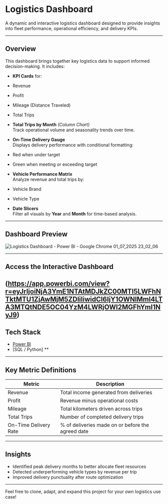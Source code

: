 #  Logistics Dashboard

A dynamic and interactive logistics dashboard designed to provide insights into fleet performance, operational efficiency, and delivery KPIs.

---

##  Overview

This dashboard brings together key logistics data to support informed decision-making. It includes:

-  **KPI Cards** for:
  - Revenue
  - Profit
  - Mileage (Distance Traveled)
  - Total Trips

-  **Total Trips by Month** *(Column Chart)*  
  Track operational volume and seasonality trends over time.

-  **On-Time Delivery Gauge**  
  Displays delivery performance with conditional formatting:
  -  Red when under target
  -  Green when meeting or exceeding target

-  **Vehicle Performance Matrix**  
  Analyze revenue and total trips by:
  - Vehicle Brand
  - Vehicle Type

-  **Date Slicers**  
  Filter all visuals by **Year** and **Month** for time-based analysis.

---

##  Dashboard Preview

![Logistics Dashboard - Power BI - Google Chrome 01_07_2025 23_02_06](https://github.com/user-attachments/assets/9e6874c9-4e1a-4469-bd7f-078ad0aa8838)



---

##  Access the Interactive Dashboard

 (https://app.powerbi.com/view?r=eyJrIjoiNjA3YmE1NTAtMDJkZC00MTI5LWFhNTktMTU1ZjAwMjM5ZDliIiwidCI6IjY1OWNlMmI4LTA3MTQtNDE5OC04YzM4LWRjOWI2MGFhYmI1NyJ9)
---

##  Tech Stack

- [Power BI](https://powerbi.microsoft.com/)
- [SQL / Python] **

---

##  Key Metric Definitions

| Metric                | Description                                       |
|-----------------------|---------------------------------------------------|
| Revenue               | Total income generated from deliveries            |
| Profit                | Revenue minus operational costs                   |
| Mileage               | Total kilometers driven across trips              |
| Total Trips           | Number of completed delivery trips                |
| On-Time Delivery Rate | % of deliveries made on or before the agreed date |

---

##  Insights

- Identified peak delivery months to better allocate fleet resources  
- Detected underperforming vehicle types by revenue per trip  
- Improved delivery punctuality after route optimization

---

Feel free to clone, adapt, and expand this project for your own logistics use case!
